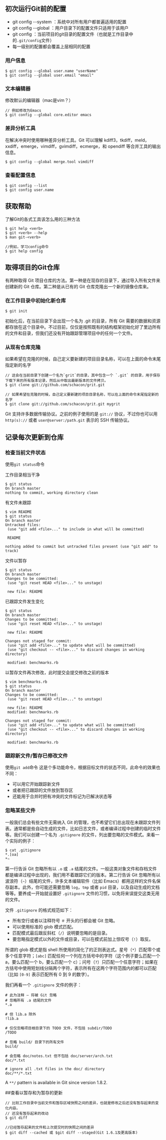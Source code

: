 ## 初次运行Git前的配置

* git config --system ：系统中对所有用户都普遍适用的配置
* git config --global ：用户目录下的配置文件只适用于该用户
* git config ：当前项目的git目录的配置文件（也就是工作目录中的`.git/config`文件）
* 每一级别的配置都会覆盖上层相同的配置

### 用户信息

```
$ git config --global user.name "userName"
$ git config --global user.email "email"
```

### 文本编辑器

修改默认的编辑器（mac是vim？）

```
// 例如修改为Emacs
$ git config --global core.editor emacs
```

### 差异分析工具

在解决冲突时使用哪种差异分析工具。Git 可以理解 kdiff3，tkdiff，meld，xxdiff，emerge，vimdiff，gvimdiff，ecmerge，和 opendiff 等合并工具的输出信息。

```
$ git config --global merge.tool vimdiff
```

### 查看配置信息

```
$ git config --list
$ git config user.name
```

## 获取帮助

了解Git的各式工具该怎么用的三种方法

```
$ git help <verb>
$ git <verb> --help
$ man git-<verb>

//例如，学习config命令
$ git help config
```

## 取得项目的Git仓库

有两种取得 Git 项目仓库的方法。第一种是在现存的目录下，通过导入所有文件来创建新的 Git 仓库。第二种是从已有的 Git 仓库克隆出一个新的镜像仓库来。

### 在工作目录中初始化新仓库

```
$ git init
```

初始化后，在当前目录下会出现一个名为 .git 的目录，所有 Git 需要的数据和资源都存放在这个目录中。不过目前，仅仅是按照既有的结构框架初始化好了里边所有的文件和目录，但我们还没有开始跟踪管理项目中的任何一个文件。

### 从现有仓库克隆

如果希望在克隆的时候，自己定义要新建的项目目录名称，可以在上面的命令末尾指定新的名字

    // 这会在当前目录下创建一个名为`grit`的目录，其中包含一个 `.git` 的目录，用于保存下载下来的所有版本记录，然后从中取出最新版本的文件拷贝。
    $ git clone git://github.com/schacon/grit.git

    // 如果希望在克隆的时候，自己定义要新建的项目目录名称，可以在上面的命令末尾指定新的名字 
    $ git clone git://github.com/schacon/grit.git mygrit

Git 支持许多数据传输协议。之前的例子使用的是 `git://` 协议，不过你也可以用 `http(s)://` 或者 `user@server:/path.git` 表示的 SSH 传输协议。

## 记录每次更新到仓库

### 检查当前文件状态

使用`git status`命令

工作目录相当干净

```
$ git status
On branch master
nothing to commit, working directory clean
```

有文件未跟踪

```
$ vim README
$ git status
On branch master
Untracked files:
 (use "git add <file>..." to include in what will be committed)

 README

nothing added to commit but untracked files present (use "git add" to track)
```

文件以暂存

```
$ git status
On branch master
Changes to be committed:
 (use "git reset HEAD <file>..." to unstage)

 new file: README
```

已跟踪文件发生变化

```
$ git status
On branch master
Changes to be committed:
 (use "git reset HEAD <file>..." to unstage)

 new file: README

Changes not staged for commit:
 (use "git add <file>..." to update what will be committed)
 (use "git checkout -- <file>..." to discard changes in working directory)

 modified: benchmarks.rb
```

以暂存文件再次修改，此时提交会提交修改之前的版本

```
$ vim benchmarks.rb
$ git status
On branch master
Changes to be committed:
 (use "git reset HEAD <file>..." to unstage)

 new file: README
 modified: benchmarks.rb

Changes not staged for commit:
 (use "git add <file>..." to update what will be committed)
 (use "git checkout -- <file>..." to discard changes in working directory)

 modified: benchmarks.rb
```

### 跟踪新文件\/暂存已修改文件

使用`git add`命令
这是个多功能命令，根据目标文件的状态不同，此命令的效果也不同：

* 可以用它开始跟踪新文件
* 或者把已跟踪的文件放到暂存区
* 还能用于合并时把有冲突的文件标记为已解决状态等

### 忽略某些文件

一般我们总会有些文件无需纳入 Git 的管理，也不希望它们总出现在未跟踪文件列表。通常都是些自动生成的文件，比如日志文件，或者编译过程中创建的临时文件等。我们可以创建一个名为 `.gitignore` 的文件，列出要忽略的文件模式。来看一个实际的例子：

```
$ cat .gitignore
*.[oa]
*~
```

第一行告诉 Git 忽略所有以 `.o` 或 `.a` 结尾的文件。一般这类对象文件和存档文件都是编译过程中出现的，我们用不着跟踪它们的版本。第二行告诉 Git 忽略所有以波浪符（`~`）结尾的文件，许多文本编辑软件（比如 Emacs）都用这样的文件名保存副本。此外，你可能还需要忽略 `log`，`tmp` 或者 `pid` 目录，以及自动生成的文档等等。要养成一开始就设置好 `.gitignore` 文件的习惯，以免将来误提交这类无用的文件。

文件 `.gitignore` 的格式规范如下：

* 所有空行或者以注释符号 `＃` 开头的行都会被 Git 忽略。
* 可以使用标准的 glob 模式匹配。
* 匹配模式最后跟反斜杠（`/`）说明要忽略的是目录。
* 要忽略指定模式以外的文件或目录，可以在模式前加上惊叹号（`!`）取反。

所谓的 glob 模式是指 shell 所使用的简化了的正则表达式。星号（`*`）匹配零个或多个任意字符；`[abc]` 匹配任何一个列在方括号中的字符（这个例子要么匹配一个 a，要么匹配一个 b，要么匹配一个 c）；问号（`?`）只匹配一个任意字符；如果在方括号中使用短划线分隔两个字符，表示所有在这两个字符范围内的都可以匹配（比如 `[0-9]` 表示匹配所有 0 到 9 的数字）。

我们再看一个 `.gitignore` 文件的例子：

```
# 此为注释 – 将被 Git 忽略
# 忽略所有 .a 结尾的文件
*.a

# 但 lib.a 除外
!lib.a

# 仅仅忽略项目根目录下的 TODO 文件，不包括 subdir/TODO
/TODO

# 忽略 build/ 目录下的所有文件
build/

# 会忽略 doc/notes.txt 但不包括 doc/server/arch.txt
doc/*.txt

# ignore all .txt files in the doc/ directory
doc/**/*.txt
```

A `**/` pattern is available in Git since version 1.8.2.

##查看以暂存和为暂存的更新

```
// 比较工作目录中当前文件和暂存区域快照之间的差异，也就是修改之后还没有暂存起来的变化内容。
// 还没有暂存起来的改动
$ git diff

//已经暂存起来的文件和上次提交时的快照之间的差异
$ git diff --cached 或 $git diff --staged(Git 1.6.1及更高版本)
```